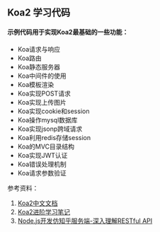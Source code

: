 ## Koa2 学习代码

#### 示例代码用于实现Koa2最基础的一些功能：
 
 - Koa请求与响应
 - Koa路由
 - Koa静态服务器
 - Koa中间件的使用
 - Koa模板渲染
 - Koa实现POST请求
 - Koa实现上传图片
 - Koa实现cookie和session
 - Koa操作mysql数据库
 - Koa实现jsonp跨域请求
 - Koa利用redis存储session
 - Koa的MVC目录结构
 - Koa实现JWT认证
 - Koa错误处理机制
 - Koa请求参数验证
 
参考资料：

1. [Koa2中文文档](https://koa.bootcss.com/)
2. [Koa2进阶学习笔记](https://chenshenhai.github.io/koa2-note/)
3. [Node.js开发仿知乎服务端-深入理解RESTful API](https://coding.imooc.com/class/chapter/354.html)